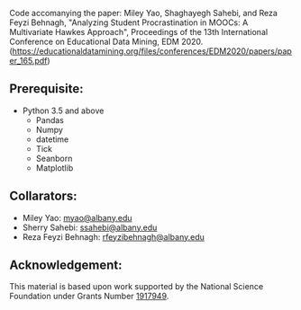 Code accomanying the paper: Miley Yao, Shaghayegh Sahebi, and Reza Feyzi Behnagh, "Analyzing Student Procrastination in MOOCs: A Multivariate Hawkes Approach", Proceedings of the 13th International Conference on Educational Data Mining, EDM 2020. (https://educationaldatamining.org/files/conferences/EDM2020/papers/paper_165.pdf)

## Prerequisite:
* Python 3.5 and above
  * Pandas
  * Numpy
  * datetime
  * Tick 
  * Seanborn
  * Matplotlib
## Collarators:
* Miley Yao: myao@albany.edu
* Sherry Sahebi: ssahebi@albany.edu
* Reza Feyzi Behnagh: rfeyzibehnagh@albany.edu
## Acknowledgement: 
This material is based upon work supported by the National Science Foundation under Grants Number [1917949](https://www.nsf.gov/awardsearch/showAward?AWD_ID=1917949).

